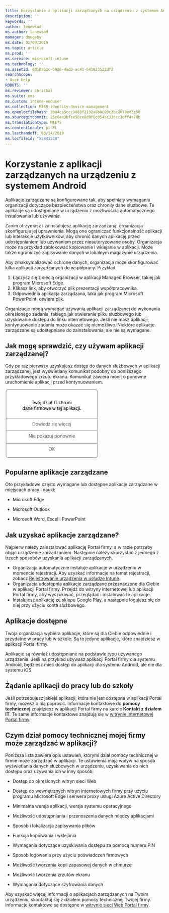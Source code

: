 ```yaml
---
title: Korzystanie z aplikacji zarządzanych na urządzeniu z systemem Android | Microsoft Docs
description: ''
keywords: ''
author: lenewsad
ms.author: lanewsad
manager: dougeby
ms.date: 01/09/2019
ms.topic: article
ms.prod: ''
ms.service: microsoft-intune
ms.technology: ''
ms.assetid: ed10a62c-b026-4ad3-ac41-641933522df2
searchScope:
- User help
ROBOTS: ''
ms.reviewer: chrisbal
ms.suite: ems
ms.custom: intune-enduser
ms.collection: M365-identity-device-management
ms.openlocfilehash: 3ba4ca5ccc9083f2132a8b8893c3bc2070ed3c50
ms.sourcegitcommit: 25e6aa3bfce58ce8d9f8c054bc338cc3dff4a78b
ms.translationtype: MTE75
ms.contentlocale: pl-PL
ms.lasthandoff: 03/14/2019
ms.locfileid: "55841338"
---
```

# <a name="use-managed-apps-on-your-android-device"></a>Korzystanie z aplikacji zarządzanych na urządzeniu z systemem Android
Aplikacje zarządzane są konfigurowane tak, aby spełniały wymagania organizacji dotyczące bezpieczeństwa oraz chroniły dane służbowe. Te aplikacje są udostępniane w urządzeniu z możliwością automatycznego instalowania lub używania. 

Zanim otrzymasz i zainstalujesz aplikację zarządzaną, organizacja skonfiguruje jej uprawnienia. Mogą one ograniczać funkcjonalność aplikacji lub interakcje użytkowników, aby chronić danych aplikację przed udostępnianiem lub używaniem przez nieautoryzowane osoby. Organizacja może na przykład zablokować kopiowanie i wklejanie w aplikacji. Może także ograniczyć zapisywanie danych w lokalnym magazynie urządzenia.

Aby zmaksymalizować ochronę danych, organizacja może skonfigurować kilka aplikacji zarządzanych do współpracy. Przykład:
1. Łączysz się z siecią organizacji w aplikacji Managed Browser, takiej jak program Microsoft Edge.
2. Klikasz link, aby otworzyć plik prezentacji współpracownika.
3. Odpowiednia aplikacja zarządzana, taka jak program Microsoft PowerPoint, otwiera plik.

Organizacje mogą wymagać używania aplikacji zarządzanej do wykonania określonego zadania, takiego jak otwieranie pliku służbowego lub uzyskiwanie dostępu do linku internetowego. Jeśli nie masz aplikacji, kontynuowanie zadania może okazać się niemożliwe. Niektóre aplikacje zarządzane są udostępniane do zainstalowania, ale nie są wymagane.

## <a name="how-do-i-know-im-using-a-managed-app"></a>Jak mogę sprawdzić, czy używam aplikacji zarządzanej?
Gdy po raz pierwszy uzyskujesz dostęp do danych służbowych w aplikacji zarządzanej, jest wyświetlany komunikat podobny do poniższego przykładowego zrzutu ekranu. Komunikat zawiera monit o ponowne uruchomienie aplikacji przed kontynuowaniem.

![Zrzut ekranu przedstawiający komunikat wyświetlany, gdy użytkownik otwiera aplikację zarządzaną w urządzeniu. Komunikat to: „Twoja organizacja nie chroni teraz danych w tej aplikacji. Aby kontynuować, musisz ponownie uruchomić aplikację”. Pod komunikatem znajduje się przycisk OK.](./media/managed-apps-message.png)

## <a name="commonly-managed-apps"></a>Popularne aplikacje zarządzane  
Oto przykładowe często wymagane lub dostępne aplikacje zarządzane w miejscach pracy i nauki:

-   Microsoft Edge

-   Microsoft Outlook

-   Microsoft Word, Excel i PowerPoint

## <a name="how-do-i-get-managed-apps"></a>Jak uzyskać aplikacje zarządzane?
Najpierw należy zainstalować aplikację Portal firmy, a w razie potrzeby objąć urządzenie zarządzaniem. Następnie należy skorzystać z jednego z trzech sposobów uzyskania aplikacji zarządzanych.
* Organizacja automatycznie instaluje aplikacje w urządzeniu w momencie rejestracji. Aby uzyskać informacje na temat rejestracji, zobacz [Rejestrowanie urządzenia w usłudze Intune](enroll-your-device-in-Intune-android.md).
* Organizacja udostępnia aplikacje zarządzane przeznaczone dla Ciebie w aplikacji Portal firmy. Przejdź do witryny internetowej lub aplikacji Portal firmy, aby wyszukiwać, przeglądać i instalować te aplikacje. 
* Instalujesz aplikację ze sklepu Google Play, a następnie logujesz się do niej przy użyciu konta służbowego.  

 ## <a name="available-apps"></a>Aplikacje dostępne   
 Twoja organizacja wybiera aplikacje, które są dla Ciebie odpowiednie i przydatne w pracy lub w szkole. Są to jedyne aplikacje, które znajdziesz w aplikacji Portal firmy.   

 Aplikacje są również udostępniane na podstawie typu używanego urządzenia. Jeśli na przykład używasz aplikacji Portal firmy dla systemu Android, będziesz mieć dostęp do aplikacji dla systemu Android, ale nie dla systemu iOS.   

 ## <a name="request-an-app-for-work-or-school"></a>Żądanie aplikacji do pracy lub do szkoły   
 Jeśli potrzebujesz jakiejś aplikacji, która nie jest dostępna w aplikacji Portal firmy, możesz o nią poprosić. Informacje kontaktowe do **pomocy technicznej** znajdziesz w aplikacji Portal firmy na karcie **Kontakt z działem IT**. Te same informacje kontaktowe znajdują się w [witrynie internetowej Portal firmy](https://go.microsoft.com/fwlink/?linkid=2010980).   

## <a name="what-can-my-company-support-manage-in-an-app"></a>Czym dział pomocy technicznej mojej firmy może zarządzać w aplikacji?  
Poniższa lista zawiera opis ustawień, którymi dział pomocy technicznej w firmie może zarządzać w aplikacji. Te ustawienia mają wpływ na sposób wyświetlania danych służbowych w urządzeniu, uzyskiwania do nich dostępu oraz używania ich w inny sposób:

* Dostęp do określonych witryn sieci Web  

* Dostęp do wewnętrznych witryn internetowych firmy przy użyciu programu Microsoft Edge i serwera proxy usługi Azure Active Directory  

* Minimalna wersja aplikacji, wersja systemu operacyjnego

* Możliwość udostępniania i przenoszenia danych między aplikacjami  

* Sposób i lokalizacja zapisywania plików  

* Funkcja kopiowania i wklejania  

* Wymagania dotyczące uzyskiwania dostępu za pomocą numeru PIN  

* Sposób logowania przy użyciu poświadczeń firmowych  

* Możliwość tworzenia kopii zapasowej danych w chmurze  

* Możliwość tworzenia zrzutów ekranu  

* Wymagania dotyczące szyfrowania danych  

Aby uzyskać więcej informacji o aplikacjach zarządzanych na Twoim urządzeniu, skontaktuj się z działem pomocy technicznej Twojej firmy. Informacje kontaktowe są dostępne w [witrynie sieci Web Portal firmy](https://go.microsoft.com/fwlink/?linkid=2010980).
